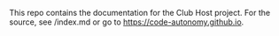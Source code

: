 This repo contains the documentation for the Club Host project. For the source, see /index.md or go to https://code-autonomy.github.io.
